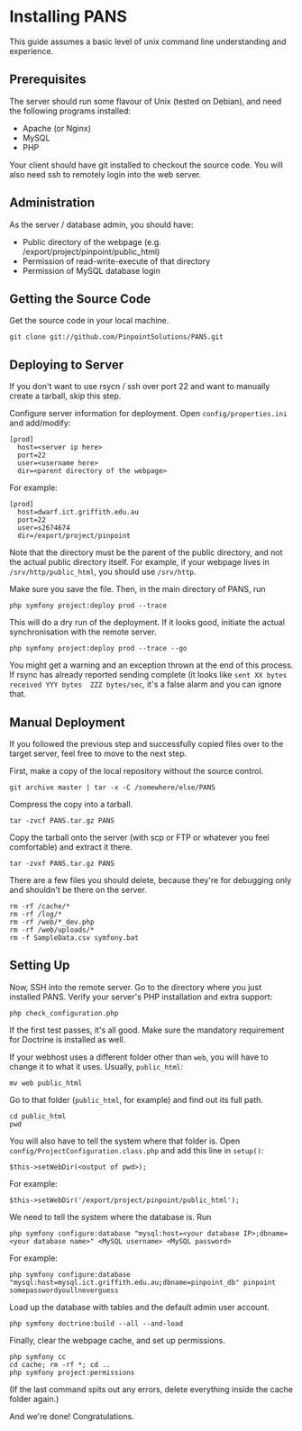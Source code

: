 Installing PANS
===============
This guide assumes a basic level of unix command line understanding and experience.

Prerequisites
-------------
The server should run some flavour of Unix (tested on Debian), and need the following programs installed:

 * Apache (or Nginx)
 * MySQL
 * PHP

Your client should have git installed to checkout the source code.  You will also need ssh to remotely login into the web server.

Administration
--------------
As the server / database admin, you should have:

 * Public directory of the webpage (e.g. /export/project/pinpoint/public_html)
 * Permission of read-write-execute of that directory
 * Permission of MySQL database login

Getting the Source Code
-----------------------

Get the source code in your local machine.

    git clone git://github.com/PinpointSolutions/PANS.git

Deploying to Server
-------------------
If you don't want to use rsycn / ssh over port 22 and want to manually create a tarball, skip this step.

Configure server information for deployment.  Open `config/properties.ini` and add/modify:

    [prod]
      host=<server ip here>
      port=22
      user=<username here>
      dir=<parent directory of the webpage>

For example:

    [prod]
      host=dwarf.ict.griffith.edu.au
      port=22
      user=s2674674
      dir=/export/project/pinpoint

Note that the directory must be the parent of the public directory, and not the actual public directory itself.  For example, if your webpage lives in `/srv/http/public_html`, you should use `/srv/http`.

Make sure you save the file.  Then, in the main directory of PANS, run

    php symfony project:deploy prod --trace

This will do a dry run of the deployment.  If it looks good, initiate the actual synchronisation with the remote server.

    php symfony project:deploy prod --trace --go

You might get a warning and an exception thrown at the end of this process.  If rsync has already reported sending complete (it looks like `sent XX bytes  received YYY bytes  ZZZ bytes/sec`, it's a false alarm and you can ignore that.

Manual Deployment
-----------------
If you followed the previous step and successfully copied files over to the target server, feel free to move to the next step.

First, make a copy of the local repository without the source control.

    git archive master | tar -x -C /somewhere/else/PANS

Compress the copy into a tarball.

    tar -zvcf PANS.tar.gz PANS

Copy the tarball onto the server (with scp or FTP or whatever you feel comfortable) and extract it there.

    tar -zvxf PANS.tar.gz PANS

There are a few files you should delete, because they're for debugging only and shouldn't be there on the server.

    rm -rf /cache/*
    rm -rf /log/*
    rm -rf /web/*_dev.php
    rm -rf /web/uploads/*
    rm -f SampleData.csv symfony.bat

Setting Up
----------
Now, SSH into the remote server.  Go to the directory where you just installed PANS.  Verify your server's PHP installation and extra support:

    php check_configuration.php

If the first test passes, it's all good. Make sure the mandatory requirement for Doctrine is installed as well.

If your webhost uses a different folder other than `web`, you will have to change it to what it uses.  Usually, `public_html`:

    mv web public_html

Go to that folder (`public_html`, for example) and find out its full path.

    cd public_html
    pwd

You will also have to tell the system where that folder is.  Open `config/ProjectConfiguration.class.php` and add this line in `setup()`:

    $this->setWebDir(<output of pwd>);

For example:

    $this->setWebDir('/export/project/pinpoint/public_html');

We need to tell the system where the database is.  Run

    php symfony configure:database "mysql:host=<your database IP>;dbname=<your database name>" <MySQL username> <MySQL password>

For example:

    php symfony configure:database "mysql:host=mysql.ict.griffith.edu.au;dbname=pinpoint_db" pinpoint somepasswordyoullneverguess

Load up the database with tables and the default admin user account.

    php symfony doctrine:build --all --and-load

Finally, clear the webpage cache, and set up permissions.

    php symfony cc
    cd cache; rm -rf *; cd ..
    php symfony project:permissions

(If the last command spits out any errors, delete everything inside the cache folder again.)

And we're done!  Congratulations. 
